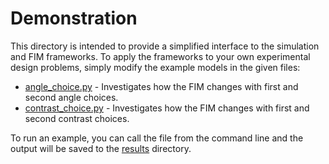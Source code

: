 # Demonstration
This directory is intended to provide a simplified interface to the simulation and FIM frameworks. To apply the frameworks to your own experimental design problems, simply modify the example models in the given files:
* [angle_choice.py](/demo/angle_choice.py) - Investigates how the FIM changes with first and second angle choices.
* [contrast_choice.py](/demo/contrast_choice.py) - Investigates how the FIM changes with first and second contrast choices.

To run an example, you can call the file from the command line and the output will be saved to the [results](/demo/results) directory.
